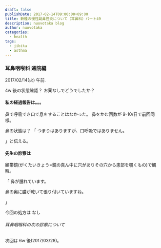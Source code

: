 ```yaml
---
draft: false
publishDate: 2017-02-14T09:00:00+09:00
title: 新種の慢性副鼻腔炎について（耳鼻科）パート49
description: nuovotaka blog
author: nuovotaka
categories:
  - health
tags:
  - jibika
  - asthma
---
```


### 耳鼻咽喉科 通院編

2017/02/14(火) 午前.

4w 後の状態確認？
お薬なしでどうでしたか？

#### 私の経過報告は。。。

鼻で呼吸でき口で息をすることはなかった。
鼻をかむ回数が 9-10/日で前回同様。

鼻の状態は？
「
つまりはありますが、口呼吸ではありません。

」と伝える。

#### 先生の診察は

額帯鏡(がくたいきょう=鏡の真ん中に穴がありその穴から患部を覗くもの)で観察。

「
鼻が腫れています。

鼻の奥に膿が乾いて張り付いていますね。

」

今回の処方は
なし

###### 耳鼻咽喉科の次の診察について

次回は 6w 後(2017/03/28)。
